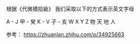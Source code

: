 根据《代微積拾級》
我们采取以下的方式表示英文字母

A - J 甲 - 癸
K - V 子 - 亥
W X Y Z 物 天 地 人


参考：
https://zhuanlan.zhihu.com/p/34925663
